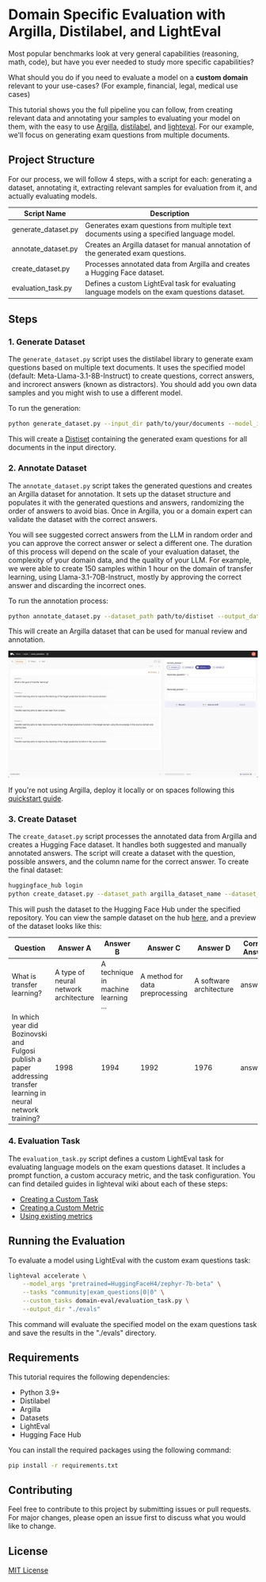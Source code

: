 # Domain Specific Evaluation with Argilla, Distilabel, and LightEval

Most popular benchmarks look at very general capabilities (reasoning, math, code), but have you ever needed to study more specific capabilities? 

What should you do if you need to evaluate a model on a **custom domain** relevant to your use-cases? (For example, financial, legal, medical use cases)  

This tutorial shows you the full pipeline you can follow, from creating relevant data and annotating your samples to evaluating your model on them, with the easy to use [Argilla](https://github.com/argilla-io/argilla), [distilabel](https://github.com/argilla-io/distilabel), and [lighteval](https://github.com/huggingface/lighteval). For our example, we'll focus on generating exam questions from multiple documents. 

## Project Structure

For our process, we will follow 4 steps, with a script for each: generating a dataset, annotating it, extracting relevant samples for evaluation from it, and actually evaluating models.

| Script Name | Description |
|-------------|-------------|
| generate_dataset.py | Generates exam questions from multiple text documents using a specified language model. |
| annotate_dataset.py | Creates an Argilla dataset for manual annotation of the generated exam questions. |
| create_dataset.py | Processes annotated data from Argilla and creates a Hugging Face dataset. |
| evaluation_task.py | Defines a custom LightEval task for evaluating language models on the exam questions dataset. |

## Steps

### 1. Generate Dataset

The `generate_dataset.py` script uses the distilabel library to generate exam questions based on multiple text documents. It uses the specified model (default: Meta-Llama-3.1-8B-Instruct) to create questions, correct answers, and incrorect answers (known as distractors). You should add you own data samples and you might wish to use a different model.

To run the generation:

```sh
python generate_dataset.py --input_dir path/to/your/documents --model_id your_model_id --output_path output_directory
```

This will create a [Distiset](https://distilabel.argilla.io/dev/sections/how_to_guides/advanced/distiset/) containing the generated exam questions for all documents in the input directory. 

### 2. Annotate Dataset

The `annotate_dataset.py` script takes the generated questions and creates an Argilla dataset for annotation. It sets up the dataset structure and populates it with the generated questions and answers, randomizing the order of answers to avoid bias. Once in Argilla, you or a domain expert can validate the dataset with the correct answers.

You will see suggested correct answers from the LLM in random order and you can approve the correct answer or select a different one. The duration of this process will depend on the scale of your evaluation dataset, the complexity of your domain data, and the quality of your LLM. For example, we were able to create 150 samples within 1 hour on the domain of transfer learning, using Llama-3.1-70B-Instruct, mostly by approving the correct answer and discarding the incorrect ones.

To run the annotation process:

```sh
python annotate_dataset.py --dataset_path path/to/distiset --output_dataset_name argilla_dataset_name
```

This will create an Argilla dataset that can be used for manual review and annotation.

![argilla_dataset](../images/domain_eval_argilla_view.png)

If you're not using Argilla, deploy it locally or on spaces following this [quickstart guide](https://docs.argilla.io/latest/getting_started/quickstart/).

### 3. Create Dataset

The `create_dataset.py` script processes the annotated data from Argilla and creates a Hugging Face dataset. It handles both suggested and manually annotated answers. The script will create a dataset with the question, possible answers, and the column name for the correct answer. To create the final dataset:

```sh
huggingface_hub login
python create_dataset.py --dataset_path argilla_dataset_name --dataset_repo_id your_hf_repo_id
```

This will push the dataset to the Hugging Face Hub under the specified repository. You can view the sample dataset on the hub [here](https://huggingface.co/datasets/burtenshaw/exam_questions/viewer/default/train), and a preview of the dataset looks like this:

| Question | Answer A | Answer B | Answer C | Answer D | Correct Answer |
|----------|----------|----------|----------|----------|----------------|
| What is transfer learning? | A type of neural network architecture | A technique in machine learning ... | A method for data preprocessing | A software architecture | answer_b |
| In which year did Bozinovski and Fulgosi publish a paper addressing transfer learning in neural network training? | 1998 | 1994 | 1992 | 1976 | answer_c |

### 4. Evaluation Task

The `evaluation_task.py` script defines a custom LightEval task for evaluating language models on the exam questions dataset. It includes a prompt function, a custom accuracy metric, and the task configuration. You can find detailed guides in lighteval wiki about each of these steps: 

- [Creating a Custom Task](https://github.com/huggingface/lighteval/wiki/Adding-a-Custom-Task)
- [Creating a Custom Metric](https://github.com/huggingface/lighteval/wiki/Adding-a-New-Metric)
- [Using existing metrics](https://github.com/huggingface/lighteval/wiki/Metric-List)

## Running the Evaluation

To evaluate a model using LightEval with the custom exam questions task:

```sh
lighteval accelerate \
    --model_args "pretrained=HuggingFaceH4/zephyr-7b-beta" \
    --tasks "community|exam_questions|0|0" \
    --custom_tasks domain-eval/evaluation_task.py \
    --output_dir "./evals"
```

This command will evaluate the specified model on the exam questions task and save the results in the "./evals" directory.

## Requirements

This tutorial requires the following dependencies:

- Python 3.9+
- Distilabel
- Argilla
- Datasets
- LightEval
- Hugging Face Hub

You can install the required packages using the following command:

```sh
pip install -r requirements.txt
```

## Contributing

Feel free to contribute to this project by submitting issues or pull requests. For major changes, please open an issue first to discuss what you would like to change.

## License

[MIT License](https://opensource.org/licenses/MIT)
